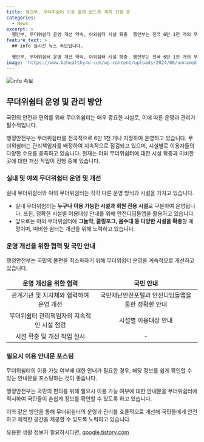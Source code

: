 ```yaml
---
title: 행안부, 무더위쉼터 이용 불편 없도록 계획 진행 중
categories:
  - News
excerpt: >
  행안부, 무더위쉼터 운영 개선 약속, 야외쉼터 시설 확충  행안부는 전국 6만 1천 개의 무더위쉼터를 운영 중이며, 냉방기 작동과 청결 여부를 수시로 점검하고 불편사항을 개선 중이다. 앞으로는 야외 무더위쉼터에 그늘막, 쿨링포그, 음수대 등 다양한 시설을 확충할 예정이며, 야외 및 실내 시설의 이용대상을 구분하여 정확하게 안내할 계획이다. 관련 문의는 행정안전부 자연재난실 기후재난대응과로 가능하다.
feature_text: >
  ## info 실시간 뉴스 속보입니다.

  행안부, 무더위쉼터 운영 개선 약속, 야외쉼터 시설 확충  행안부는 전국 6만 1천 개의 무더위쉼터를 운영 중이며, 냉방기 작동과 청결 여부를 수시로 점검하고 불편사항을 개선 중이다. 앞으로는 야외 무더위쉼터에 그늘막, 쿨링포그, 음수대 등 다양한 시설을 확충할 예정이며, 야외 및 실내 시설의 이용대상을 구분하여 정확하게 안내할 계획이다. 관련 문의는 행정안전부 자연재난실 기후재난대응과로 가능하다.
image: 'https://www.behealthy4u.com/wp-content/uploads/2024/06/unnamed-file.png'
---
```


<p><img src="https://www.behealthy4u.com/wp-content/uploads/2024/06/unnamed-file.png" alt="info 속보" /></p>

<h2 data-ke-size="size26">무더위쉼터 운영 및 관리 방안</h2>

<p>국민의 안전과 편의를 위해 무더위쉼터는 매우 중요한 시설로, 이에 따른 운영과 관리가 필수적입니다.</p>

<p data-ke-size="size16">행정안전부는 무더위쉼터를 전국적으로 6만 1천 개나 지정하여 운영하고 있습니다. 무더위쉼터는 관리책임자를 배정하여 지속적으로 점검되고 있으며, 시설별로 이용자들의 다양한 수요를 충족하고 있습니다. 현재는 야외 무더위쉼터에 대한 시설 확충과 미비한 곳에 대한 개선 작업이 진행 중에 있습니다.</p>

<h3>실내 및 야외 무더위쉼터 운영 및 개선</h3>

<p>실내 무더위쉼터와 야외 무더위쉼터는 각각 다른 운영 방식과 시설을 가지고 있습니다. </p>

<ul>
<li>실내 무더위쉼터는 <b>누구나 이용 가능한 시설과 회원 전용 시설</b>로 구분하여 운영됩니다. 또한, 정확한 시설별 이용대상 안내를 위해 안전디딤돌앱을 활용하고 있습니다.</li>
<li>앞으로는 야외 무더위쉼터에 <b>그늘막, 쿨링포그, 음수대 등 다양한 시설을 확충</b>할 예정이며, 미비한 쉼터는 개선을 위해 노력하고 있습니다.</li>
</ul>

<h3>운영 개선을 위한 협력 및 국민 안내</h3>

<p>행정안전부는 국민의 불편을 최소화하기 위해 무더위쉼터 운영을 계속적으로 개선하고 있습니다.</p>

<table>
<thead>
<tr>
<td style="text-align: center; height: 17px;"><b>운영 개선을 위한 협력</b></td>
<td style="text-align: center; height: 17px;"><b>국민 안내</b></td>
</tr>
</thead>
<tbody>
<tr>
<td style="text-align: center; height: 17px;">관계기관 및 지자체와 협력하여 운영 개선</td>
<td style="text-align: center; height: 17px;">국민재난안전포털과 안전디딤돌앱을 통한 정확한 안내</td>
</tr>
<tr>
<td style="text-align: center; height: 17px;">무더위쉼터 관리책임자의 지속적인 시설 점검</td>
<td style="text-align: center; height: 17px;">시설별 이용대상 안내</td>
</tr>
<tr>
<td style="text-align: center; height: 17px;">시설 확충 및 개선 작업 실시</td>
<td style="text-align: center; height: 17px;">- </td>
</tr>
</tbody>
</table>

<h3>필요시 이용 안내문 포스팅</h3>

<p>무더위쉼터의 이용 가능 여부에 대한 안내가 필요한 경우, 해당 정보를 쉽게 확인할 수 있는 안내문을 포스팅하는 것이 좋습니다.</p>

<p data-ke-size="size16">행정안전부는 국민의 편의를 위해 필요시 이용 가능 여부에 대한 안내문을 무더위쉼터에 적시하여 국민들이 손쉽게 정보를 확인할 수 있도록 하고 있습니다.</p>

<p>이와 같은 방안을 통해 무더위쉼터의 운영과 관리를 효율적으로 개선해 국민들에게 안전하고 쾌적한 공간을 제공할 수 있도록 노력하고 있습니다.</p>
유용한 생활 정보가 필요하시다면, <a href="https://qoogle.tistory.com" rel="dofollow">qoogle.tistory.com</a>


